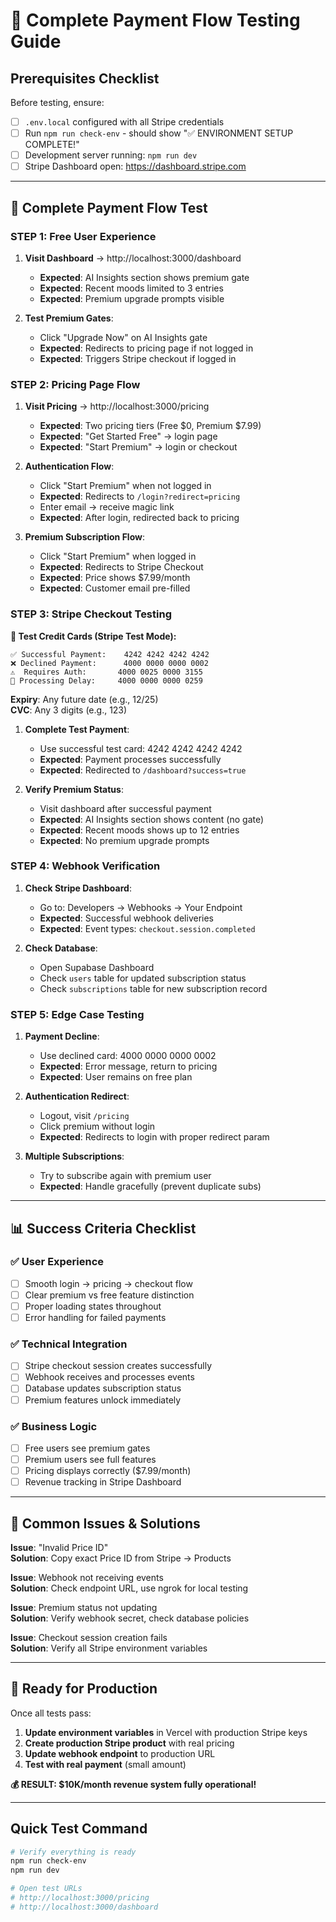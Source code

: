 # 🧪 Complete Payment Flow Testing Guide

## **Prerequisites Checklist**

Before testing, ensure:
- [ ] `.env.local` configured with all Stripe credentials
- [ ] Run `npm run check-env` - should show "✅ ENVIRONMENT SETUP COMPLETE!"
- [ ] Development server running: `npm run dev`
- [ ] Stripe Dashboard open: https://dashboard.stripe.com

---

## **🔄 Complete Payment Flow Test**

### **STEP 1: Free User Experience**
1. **Visit Dashboard** → http://localhost:3000/dashboard
   - **Expected**: AI Insights section shows premium gate
   - **Expected**: Recent moods limited to 3 entries
   - **Expected**: Premium upgrade prompts visible

2. **Test Premium Gates**:
   - Click "Upgrade Now" on AI Insights gate
   - **Expected**: Redirects to pricing page if not logged in
   - **Expected**: Triggers Stripe checkout if logged in

### **STEP 2: Pricing Page Flow**
1. **Visit Pricing** → http://localhost:3000/pricing
   - **Expected**: Two pricing tiers (Free $0, Premium $7.99)
   - **Expected**: "Get Started Free" → login page
   - **Expected**: "Start Premium" → login or checkout

2. **Authentication Flow**:
   - Click "Start Premium" when not logged in
   - **Expected**: Redirects to `/login?redirect=pricing`
   - Enter email → receive magic link
   - **Expected**: After login, redirected back to pricing

3. **Premium Subscription Flow**:
   - Click "Start Premium" when logged in
   - **Expected**: Redirects to Stripe Checkout
   - **Expected**: Price shows $7.99/month
   - **Expected**: Customer email pre-filled

### **STEP 3: Stripe Checkout Testing**

**🧪 Test Credit Cards (Stripe Test Mode):**
```
✅ Successful Payment:    4242 4242 4242 4242
❌ Declined Payment:      4000 0000 0000 0002  
⚠️  Requires Auth:       4000 0025 0000 3155
🔄 Processing Delay:     4000 0000 0000 0259
```

**Expiry**: Any future date (e.g., 12/25)  
**CVC**: Any 3 digits (e.g., 123)

1. **Complete Test Payment**:
   - Use successful test card: 4242 4242 4242 4242
   - **Expected**: Payment processes successfully
   - **Expected**: Redirected to `/dashboard?success=true`

2. **Verify Premium Status**:
   - Visit dashboard after successful payment
   - **Expected**: AI Insights section shows content (no gate)
   - **Expected**: Recent moods shows up to 12 entries
   - **Expected**: No premium upgrade prompts

### **STEP 4: Webhook Verification**
1. **Check Stripe Dashboard**:
   - Go to: Developers → Webhooks → Your Endpoint
   - **Expected**: Successful webhook deliveries
   - **Expected**: Event types: `checkout.session.completed`

2. **Check Database**:
   - Open Supabase Dashboard
   - Check `users` table for updated subscription status
   - Check `subscriptions` table for new subscription record

### **STEP 5: Edge Case Testing**

1. **Payment Decline**:
   - Use declined card: 4000 0000 0000 0002
   - **Expected**: Error message, return to pricing
   - **Expected**: User remains on free plan

2. **Authentication Redirect**:
   - Logout, visit `/pricing`
   - Click premium without login
   - **Expected**: Redirects to login with proper redirect param

3. **Multiple Subscriptions**:
   - Try to subscribe again with premium user
   - **Expected**: Handle gracefully (prevent duplicate subs)

---

## **📊 Success Criteria Checklist**

### **✅ User Experience**
- [ ] Smooth login → pricing → checkout flow
- [ ] Clear premium vs free feature distinction
- [ ] Proper loading states throughout
- [ ] Error handling for failed payments

### **✅ Technical Integration**  
- [ ] Stripe checkout session creates successfully
- [ ] Webhook receives and processes events
- [ ] Database updates subscription status
- [ ] Premium features unlock immediately

### **✅ Business Logic**
- [ ] Free users see premium gates
- [ ] Premium users see full features
- [ ] Pricing displays correctly ($7.99/month)
- [ ] Revenue tracking in Stripe Dashboard

---

## **🚨 Common Issues & Solutions**

**Issue**: "Invalid Price ID"  
**Solution**: Copy exact Price ID from Stripe → Products

**Issue**: Webhook not receiving events  
**Solution**: Check endpoint URL, use ngrok for local testing

**Issue**: Premium status not updating  
**Solution**: Verify webhook secret, check database policies

**Issue**: Checkout session creation fails  
**Solution**: Verify all Stripe environment variables

---

## **🎯 Ready for Production**

Once all tests pass:
1. **Update environment variables** in Vercel with production Stripe keys
2. **Create production Stripe product** with real pricing
3. **Update webhook endpoint** to production URL
4. **Test with real payment** (small amount)

**💰 RESULT: $10K/month revenue system fully operational!**

---

## **Quick Test Command**
```bash
# Verify everything is ready
npm run check-env
npm run dev

# Open test URLs
# http://localhost:3000/pricing
# http://localhost:3000/dashboard
```

